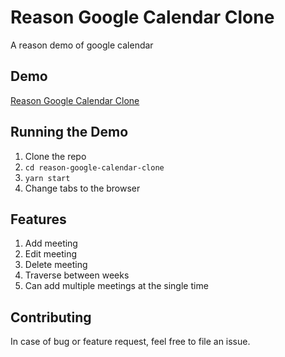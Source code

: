 # Reason Google Calendar Clone

A reason demo of google calendar

## Demo

[Reason Google Calendar Clone](/)

## Running the Demo

1.  Clone the repo
2.  `cd reason-google-calendar-clone`
3.  `yarn start`
4.  Change tabs to the browser

## Features

1.  Add meeting
2.  Edit meeting
3.  Delete meeting
4.  Traverse between weeks
5.  Can add multiple meetings at the single time

## Contributing

In case of bug or feature request, feel free to file an issue.
